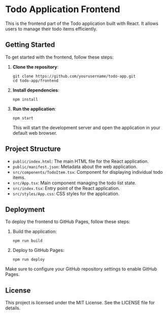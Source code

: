 # Todo Application Frontend

This is the frontend part of the Todo application built with React. It allows users to manage their todo items efficiently.

## Getting Started

To get started with the frontend, follow these steps:

1. **Clone the repository**:
   ```
   git clone https://github.com/yourusername/todo-app.git
   cd todo-app/frontend
   ```

2. **Install dependencies**:
   ```
   npm install
   ```

3. **Run the application**:
   ```
   npm start
   ```

   This will start the development server and open the application in your default web browser.

## Project Structure

- `public/index.html`: The main HTML file for the React application.
- `public/manifest.json`: Metadata about the web application.
- `src/components/TodoItem.tsx`: Component for displaying individual todo items.
- `src/App.tsx`: Main component managing the todo list state.
- `src/index.tsx`: Entry point of the React application.
- `src/styles/App.css`: CSS styles for the application.

## Deployment

To deploy the frontend to GitHub Pages, follow these steps:

1. Build the application:
   ```
   npm run build
   ```

2. Deploy to GitHub Pages:
   ```
   npm run deploy
   ```

Make sure to configure your GitHub repository settings to enable GitHub Pages.

## License

This project is licensed under the MIT License. See the LICENSE file for details.
